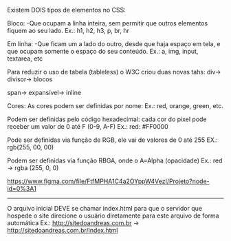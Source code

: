 Existem DOIS tipos de elementos no CSS:

Bloco:
-Que ocupam a linha inteira, sem permitir que outros elementos fiquem ao seu lado.
Ex.: h1, h2, h3, p, br, hr

Em linha: 
-Que ficam um a lado do outro, desde que haja espaço em tela, e que ocupam somente o espaço do seu conteúdo.
Ex.: a, img, input, textarea, etc

Para reduzir o uso de tabela (tableless) o W3C criou duas novas tahs:
div-> divisor-> blocos

span-> expansível-> inline

Cores:
As cores podem ser definidas por nome:
Ex.: red, orange, green, etc.

Podem ser definidas pelo código hexadecimal:
cada cor do pixel pode receber um valor de 0 até F (0-9, A-F)
Ex.: red: #FF0000

Pode ser definidas via função de RGB, ele vai de valores de 0 até 255
EX.: rgb(255, 00, 00)

Podem ser definidas via função RBGA, onde o A=Alpha (opacidade)
Ex.: red -> rgba (255, 0, 0) 

https://www.figma.com/file/FtfMPHA1C4a2OYppW4VezI/Projeto?node-id=0%3A1

-------------------------------------------------------------------------
O arquivo inicial DEVE se chamar index.html para que o servidor que hospede o site direcione o usuário diretamente para este arquivo de forma automática
Ex.: http://sitedoandreas.com.br -> http://sitedoandreas.com.br/index.html